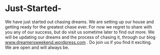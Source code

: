 # Just-Started-
We have just started out chasing dreams. We are setting up our house and getting ready for the greatest chase ever. For now we regret to share with you any of our success, but do visit us sometime later to find out more. We will be updating our dreams and the process of chasing it, through our blog www.dreamersweekend.wordpress.com . Do join us if you find it exciting. We are open and will always be.
